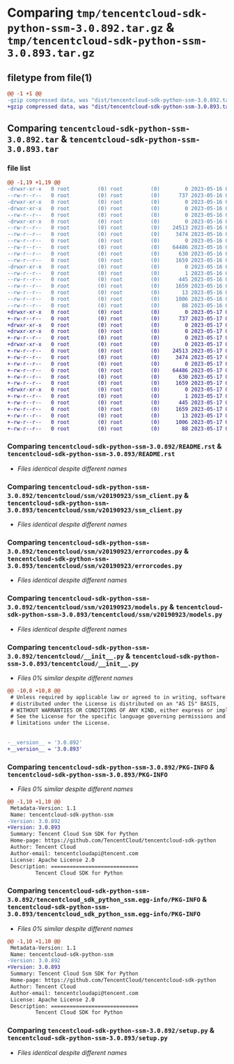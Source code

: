 # Comparing `tmp/tencentcloud-sdk-python-ssm-3.0.892.tar.gz` & `tmp/tencentcloud-sdk-python-ssm-3.0.893.tar.gz`

## filetype from file(1)

```diff
@@ -1 +1 @@
-gzip compressed data, was "dist/tencentcloud-sdk-python-ssm-3.0.892.tar", last modified: Tue May 16 00:45:08 2023, max compression
+gzip compressed data, was "dist/tencentcloud-sdk-python-ssm-3.0.893.tar", last modified: Wed May 17 03:39:43 2023, max compression
```

## Comparing `tencentcloud-sdk-python-ssm-3.0.892.tar` & `tencentcloud-sdk-python-ssm-3.0.893.tar`

### file list

```diff
@@ -1,19 +1,19 @@
-drwxr-xr-x   0 root         (0) root         (0)        0 2023-05-16 00:45:08.000000 tencentcloud-sdk-python-ssm-3.0.892/
--rw-r--r--   0 root         (0) root         (0)      737 2023-05-16 00:45:08.000000 tencentcloud-sdk-python-ssm-3.0.892/README.rst
-drwxr-xr-x   0 root         (0) root         (0)        0 2023-05-16 00:45:08.000000 tencentcloud-sdk-python-ssm-3.0.892/tencentcloud/
-drwxr-xr-x   0 root         (0) root         (0)        0 2023-05-16 00:45:08.000000 tencentcloud-sdk-python-ssm-3.0.892/tencentcloud/ssm/
--rw-r--r--   0 root         (0) root         (0)        0 2023-05-16 00:45:08.000000 tencentcloud-sdk-python-ssm-3.0.892/tencentcloud/ssm/__init__.py
-drwxr-xr-x   0 root         (0) root         (0)        0 2023-05-16 00:45:08.000000 tencentcloud-sdk-python-ssm-3.0.892/tencentcloud/ssm/v20190923/
--rw-r--r--   0 root         (0) root         (0)    24513 2023-05-16 00:45:08.000000 tencentcloud-sdk-python-ssm-3.0.892/tencentcloud/ssm/v20190923/ssm_client.py
--rw-r--r--   0 root         (0) root         (0)     3474 2023-05-16 00:45:08.000000 tencentcloud-sdk-python-ssm-3.0.892/tencentcloud/ssm/v20190923/errorcodes.py
--rw-r--r--   0 root         (0) root         (0)        0 2023-05-16 00:45:08.000000 tencentcloud-sdk-python-ssm-3.0.892/tencentcloud/ssm/v20190923/__init__.py
--rw-r--r--   0 root         (0) root         (0)    64486 2023-05-16 00:45:08.000000 tencentcloud-sdk-python-ssm-3.0.892/tencentcloud/ssm/v20190923/models.py
--rw-r--r--   0 root         (0) root         (0)      630 2023-05-16 00:45:08.000000 tencentcloud-sdk-python-ssm-3.0.892/tencentcloud/__init__.py
--rw-r--r--   0 root         (0) root         (0)     1659 2023-05-16 00:45:08.000000 tencentcloud-sdk-python-ssm-3.0.892/PKG-INFO
-drwxr-xr-x   0 root         (0) root         (0)        0 2023-05-16 00:45:08.000000 tencentcloud-sdk-python-ssm-3.0.892/tencentcloud_sdk_python_ssm.egg-info/
--rw-r--r--   0 root         (0) root         (0)        1 2023-05-16 00:45:08.000000 tencentcloud-sdk-python-ssm-3.0.892/tencentcloud_sdk_python_ssm.egg-info/dependency_links.txt
--rw-r--r--   0 root         (0) root         (0)      445 2023-05-16 00:45:08.000000 tencentcloud-sdk-python-ssm-3.0.892/tencentcloud_sdk_python_ssm.egg-info/SOURCES.txt
--rw-r--r--   0 root         (0) root         (0)     1659 2023-05-16 00:45:08.000000 tencentcloud-sdk-python-ssm-3.0.892/tencentcloud_sdk_python_ssm.egg-info/PKG-INFO
--rw-r--r--   0 root         (0) root         (0)       13 2023-05-16 00:45:08.000000 tencentcloud-sdk-python-ssm-3.0.892/tencentcloud_sdk_python_ssm.egg-info/top_level.txt
--rw-r--r--   0 root         (0) root         (0)     1006 2023-05-16 00:45:08.000000 tencentcloud-sdk-python-ssm-3.0.892/setup.py
--rw-r--r--   0 root         (0) root         (0)       88 2023-05-16 00:45:08.000000 tencentcloud-sdk-python-ssm-3.0.892/setup.cfg
+drwxr-xr-x   0 root         (0) root         (0)        0 2023-05-17 03:39:43.000000 tencentcloud-sdk-python-ssm-3.0.893/
+-rw-r--r--   0 root         (0) root         (0)      737 2023-05-17 03:39:42.000000 tencentcloud-sdk-python-ssm-3.0.893/README.rst
+drwxr-xr-x   0 root         (0) root         (0)        0 2023-05-17 03:39:43.000000 tencentcloud-sdk-python-ssm-3.0.893/tencentcloud/
+drwxr-xr-x   0 root         (0) root         (0)        0 2023-05-17 03:39:43.000000 tencentcloud-sdk-python-ssm-3.0.893/tencentcloud/ssm/
+-rw-r--r--   0 root         (0) root         (0)        0 2023-05-17 03:39:42.000000 tencentcloud-sdk-python-ssm-3.0.893/tencentcloud/ssm/__init__.py
+drwxr-xr-x   0 root         (0) root         (0)        0 2023-05-17 03:39:43.000000 tencentcloud-sdk-python-ssm-3.0.893/tencentcloud/ssm/v20190923/
+-rw-r--r--   0 root         (0) root         (0)    24513 2023-05-17 03:39:42.000000 tencentcloud-sdk-python-ssm-3.0.893/tencentcloud/ssm/v20190923/ssm_client.py
+-rw-r--r--   0 root         (0) root         (0)     3474 2023-05-17 03:39:42.000000 tencentcloud-sdk-python-ssm-3.0.893/tencentcloud/ssm/v20190923/errorcodes.py
+-rw-r--r--   0 root         (0) root         (0)        0 2023-05-17 03:39:42.000000 tencentcloud-sdk-python-ssm-3.0.893/tencentcloud/ssm/v20190923/__init__.py
+-rw-r--r--   0 root         (0) root         (0)    64486 2023-05-17 03:39:42.000000 tencentcloud-sdk-python-ssm-3.0.893/tencentcloud/ssm/v20190923/models.py
+-rw-r--r--   0 root         (0) root         (0)      630 2023-05-17 03:39:42.000000 tencentcloud-sdk-python-ssm-3.0.893/tencentcloud/__init__.py
+-rw-r--r--   0 root         (0) root         (0)     1659 2023-05-17 03:39:43.000000 tencentcloud-sdk-python-ssm-3.0.893/PKG-INFO
+drwxr-xr-x   0 root         (0) root         (0)        0 2023-05-17 03:39:43.000000 tencentcloud-sdk-python-ssm-3.0.893/tencentcloud_sdk_python_ssm.egg-info/
+-rw-r--r--   0 root         (0) root         (0)        1 2023-05-17 03:39:43.000000 tencentcloud-sdk-python-ssm-3.0.893/tencentcloud_sdk_python_ssm.egg-info/dependency_links.txt
+-rw-r--r--   0 root         (0) root         (0)      445 2023-05-17 03:39:43.000000 tencentcloud-sdk-python-ssm-3.0.893/tencentcloud_sdk_python_ssm.egg-info/SOURCES.txt
+-rw-r--r--   0 root         (0) root         (0)     1659 2023-05-17 03:39:43.000000 tencentcloud-sdk-python-ssm-3.0.893/tencentcloud_sdk_python_ssm.egg-info/PKG-INFO
+-rw-r--r--   0 root         (0) root         (0)       13 2023-05-17 03:39:43.000000 tencentcloud-sdk-python-ssm-3.0.893/tencentcloud_sdk_python_ssm.egg-info/top_level.txt
+-rw-r--r--   0 root         (0) root         (0)     1006 2023-05-17 03:39:42.000000 tencentcloud-sdk-python-ssm-3.0.893/setup.py
+-rw-r--r--   0 root         (0) root         (0)       88 2023-05-17 03:39:43.000000 tencentcloud-sdk-python-ssm-3.0.893/setup.cfg
```

### Comparing `tencentcloud-sdk-python-ssm-3.0.892/README.rst` & `tencentcloud-sdk-python-ssm-3.0.893/README.rst`

 * *Files identical despite different names*

### Comparing `tencentcloud-sdk-python-ssm-3.0.892/tencentcloud/ssm/v20190923/ssm_client.py` & `tencentcloud-sdk-python-ssm-3.0.893/tencentcloud/ssm/v20190923/ssm_client.py`

 * *Files identical despite different names*

### Comparing `tencentcloud-sdk-python-ssm-3.0.892/tencentcloud/ssm/v20190923/errorcodes.py` & `tencentcloud-sdk-python-ssm-3.0.893/tencentcloud/ssm/v20190923/errorcodes.py`

 * *Files identical despite different names*

### Comparing `tencentcloud-sdk-python-ssm-3.0.892/tencentcloud/ssm/v20190923/models.py` & `tencentcloud-sdk-python-ssm-3.0.893/tencentcloud/ssm/v20190923/models.py`

 * *Files identical despite different names*

### Comparing `tencentcloud-sdk-python-ssm-3.0.892/tencentcloud/__init__.py` & `tencentcloud-sdk-python-ssm-3.0.893/tencentcloud/__init__.py`

 * *Files 0% similar despite different names*

```diff
@@ -10,8 +10,8 @@
 # Unless required by applicable law or agreed to in writing, software
 # distributed under the License is distributed on an "AS IS" BASIS,
 # WITHOUT WARRANTIES OR CONDITIONS OF ANY KIND, either express or implied.
 # See the License for the specific language governing permissions and
 # limitations under the License.
 
 
-__version__ = '3.0.892'
+__version__ = '3.0.893'
```

### Comparing `tencentcloud-sdk-python-ssm-3.0.892/PKG-INFO` & `tencentcloud-sdk-python-ssm-3.0.893/PKG-INFO`

 * *Files 0% similar despite different names*

```diff
@@ -1,10 +1,10 @@
 Metadata-Version: 1.1
 Name: tencentcloud-sdk-python-ssm
-Version: 3.0.892
+Version: 3.0.893
 Summary: Tencent Cloud Ssm SDK for Python
 Home-page: https://github.com/TencentCloud/tencentcloud-sdk-python
 Author: Tencent Cloud
 Author-email: tencentcloudapi@tencent.com
 License: Apache License 2.0
 Description: ============================
         Tencent Cloud SDK for Python
```

### Comparing `tencentcloud-sdk-python-ssm-3.0.892/tencentcloud_sdk_python_ssm.egg-info/PKG-INFO` & `tencentcloud-sdk-python-ssm-3.0.893/tencentcloud_sdk_python_ssm.egg-info/PKG-INFO`

 * *Files 0% similar despite different names*

```diff
@@ -1,10 +1,10 @@
 Metadata-Version: 1.1
 Name: tencentcloud-sdk-python-ssm
-Version: 3.0.892
+Version: 3.0.893
 Summary: Tencent Cloud Ssm SDK for Python
 Home-page: https://github.com/TencentCloud/tencentcloud-sdk-python
 Author: Tencent Cloud
 Author-email: tencentcloudapi@tencent.com
 License: Apache License 2.0
 Description: ============================
         Tencent Cloud SDK for Python
```

### Comparing `tencentcloud-sdk-python-ssm-3.0.892/setup.py` & `tencentcloud-sdk-python-ssm-3.0.893/setup.py`

 * *Files identical despite different names*

